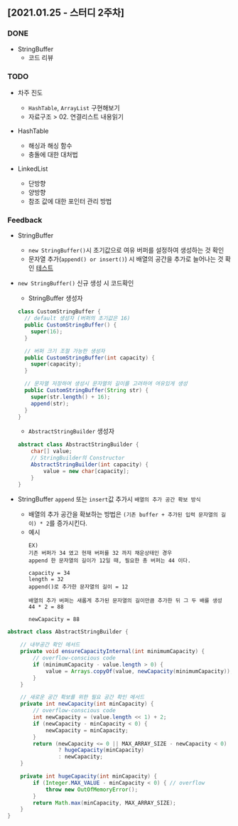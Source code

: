 ## [2021.01.25 - 스터디 2주차]

### DONE

- StringBuffer
  - 코드 리뷰

### TODO
- 차주 진도
  - `HashTable`, `ArrayList` 구현해보기
  - 자료구조 > 02. 연결리스트 내용읽기

- HashTable
  - 해싱과 해싱 함수
  - 충돌에 대한 대처법
  
- LinkedList
  - 단방향
  - 양방향
  - 참조 값에 대한 포인터 관리 방법

### Feedback

- StringBuffer
  - `new StringBuffer()`시 초기값으로 여유 버퍼를 설정하여 생성하는 것 확인
  - 문자열 추가(`append() or insert()`) 시 배열의 공간을 추가로 늘어나는 것 확인 [테스트](/src/test/java/kr/seok/study/CustomStringBufferTest.java)

- `new StringBuffer()` 신규 생성 시 코드확인
  - StringBuffer 생성자
  ```java
  class CustomStringBuffer {
    // default 생성자 (버퍼의 초기값은 16)
    public CustomStringBuffer() {
      super(16);
    }
  
    // 버퍼 크기 조절 가능한 생성자
    public CustomStringBuffer(int capacity) {
      super(capacity);
    }
  
    // 문자열 저장하여 생성시 문자열의 길이를 고려하여 여유있게 생성
    public CustomStringBuffer(String str) {
      super(str.length() + 16);
      append(str);
    }
  }
  ```

  - `AbstractStringBuilder` 생성자
  ```java
  abstract class AbstractStringBuilder {
      char[] value;
      // StringBuilder의 Constructor
      AbstractStringBuilder(int capacity) {
          value = new char[capacity];
      }
  }
  ```

- StringBuffer `append` 또는 `insert`값 추가시 `배열의 추가 공간 확보 방식`
  - 배열의 추가 공간을 확보하는 방법은 `(기존 buffer + 추가된 입력 문자열의 길이) * 2`를 증가시킨다.
  - 예시
    ```text
    EX) 
    기존 버퍼가 34 였고 현재 버퍼를 32 까지 채운상태인 경우
    append 한 문자열의 길이가 12일 때, 필요한 총 버퍼는 44 이다.
    
    capacity = 34
    length = 32
    append()로 추가한 문자열의 길이 = 12
    
    배열의 추가 버퍼는 새롭게 추가된 문자열의 길이만큼 추가한 뒤 그 두 배를 생성
    44 * 2 = 88
    
    newCapacity = 88
    ```

```java
abstract class AbstractStringBuilder {
    
    // 내부공간 확인 메서드
    private void ensureCapacityInternal(int minimumCapacity) {
        // overflow-conscious code
        if (minimumCapacity - value.length > 0) {
            value = Arrays.copyOf(value, newCapacity(minimumCapacity));
        }
    }

    // 새로운 공간 확보를 위한 필요 공간 확인 메서드
    private int newCapacity(int minCapacity) {
        // overflow-conscious code
        int newCapacity = (value.length << 1) + 2;
        if (newCapacity - minCapacity < 0) {
            newCapacity = minCapacity;
        }
        return (newCapacity <= 0 || MAX_ARRAY_SIZE - newCapacity < 0)
                ? hugeCapacity(minCapacity)
                : newCapacity;
    }

    private int hugeCapacity(int minCapacity) {
        if (Integer.MAX_VALUE - minCapacity < 0) { // overflow
            throw new OutOfMemoryError();
        }
        return Math.max(minCapacity, MAX_ARRAY_SIZE);
    }
}
```
